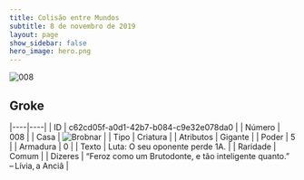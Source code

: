 ```yaml
---
title: Colisão entre Mundos
subtitle: 8 de novembro de 2019
layout: page
show_sidebar: false
hero_image: hero.png
---
```


![008](https://cdn.keyforgegame.com/media/card_front/pt/452_008_C9QCC7MWQW8G_pt.png)

## Groke

|----|----|
| ID | c62cd05f-a0d1-42b7-b084-c9e32e078da0 |
| Número | 008 |
| Casa | ![Brobnar](https://archonarcana.com/images/thumb/e/e0/Brobnar.png/22px-Brobnar.png "Brobnar") |
| Tipo | Criatura |
| Atributos | Gigante |
| Poder | 5 |
| Armadura | 0 |
| Texto | Luta: O seu oponente perde 1A. |
| Raridade | Comum |
| Dizeres | “Feroz como um Brutodonte,  e tão inteligente quanto.” – Lívia, a Anciã |
